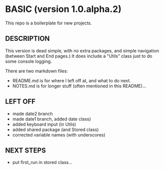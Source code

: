 # BASIC (version 1.0.alpha.2)
This repo is a boilerplate for new projects.

## DESCRIPTION
This version is dead simple, with no extra packages, and simple navigation (between Start and End pages.)  It does include a "Utils" class just to do some console logging.

There are two markdown files:  
* README.md is for where I left off at, and what to do next.
* NOTES.md is for longer stuff (often mentioned in this README)...

## LEFT OFF
* made date2 branch
* made date1 branch, added date class)
* added keyboard input (in Utils)
* added shared package (and Stored class)
* corrected variable names (with underscores)

## NEXT STEPS
* put first_run in stored class...